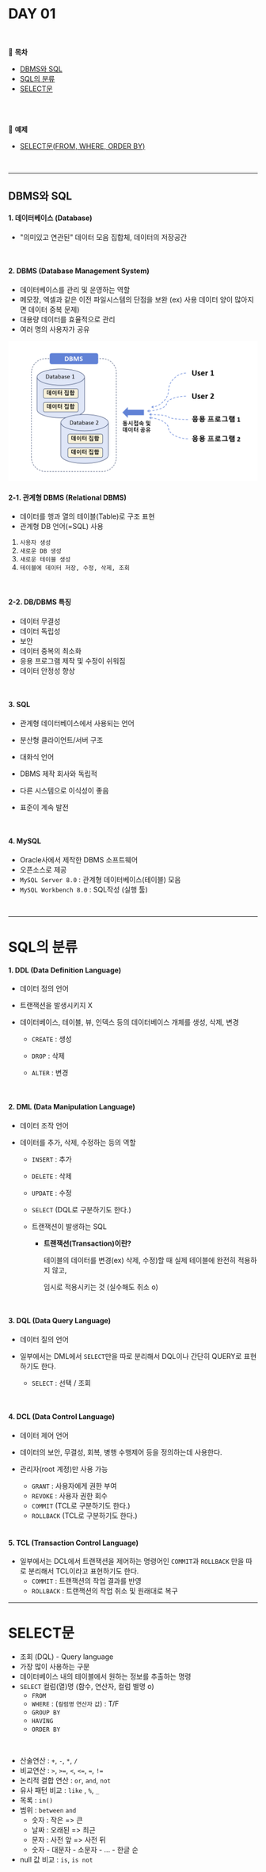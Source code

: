 # DAY 01

<br>

:milky_way:  **목차** <br>

- [DBMS와 SQL](#dbms와-sql)
- [SQL의 분류](#sql의-분류)
- [SELECT문](#select문)
<br>
<br>

:milky_way:  **예제** <br>
- [SELECT문(FROM, WHERE, ORDER BY)](./select.sql)

<br>

---

## DBMS와 SQL

#### 1. 데이터베이스 (Database)

- "의미있고 연관된" 데이터 모음 집합체, 데이터의 저장공간

<br>

#### 2. DBMS (Database Management System)

- 데이터베이스를 관리 및 운영하는 역할
- 메모장, 엑셀과 같은 이전 파일시스템의 단점을 보완 (ex) 사용 데이터 양이 많아지면 데이터 중복 문제)
- 대용량 데이터를 효율적으로 관리
- 여러 명의 사용자가 공유

![DBMS](./DBMS.png)

#### 2-1. 관계형 DBMS (Relational DBMS)

- 데이터를 행과 열의 테이블(Table)로 구조 표현
- 관계형 DB 언어(=SQL) 사용

1. `사용자 생성`
2. `새로운 DB 생성`
3. `새로운 테이블 생성`
4. `테이블에 데이터 저장, 수정, 삭제, 조회`

<br>

#### 2-2. DB/DBMS 특징

- 데이터 무결성
- 데이터 독립성
- 보안
- 데이터 중복의 최소화
- 응용 프로그램 제작 및 수정이 쉬워짐
- 데이터 안정성 향상

<br>

#### 3. SQL

- 관계형 데이터베이스에서 사용되는 언어

- 분산형 클라이언트/서버 구조

- 대화식 언어

- DBMS 제작 회사와 독립적

- 다른 시스템으로 이식성이 좋음

- 표준이 계속 발전

  <br>

#### 4. MySQL

- Oracle사에서 제작한 DBMS 소프트웨어
- 오픈소스로 제공
- `MySQL Server 8.0` : 관계형 데이터베이스(테이블) 모음
- `MySQL Workbench 8.0` : SQL작성 (실행 툴)

<br>

---

# SQL의 분류

#### 1. DDL (Data Definition Language)

- 데이터 정의 언어

- 트랜잭션을 발생시키지 X

- 데이터베이스, 테이블, 뷰, 인덱스 등의 데이터베이스 개체를 생성, 삭제, 변경

  - `CREATE` : 생성

  - `DROP` : 삭제

  - `ALTER` : 변경

    <br>

#### 2. DML (Data Manipulation Language)

- 데이터 조작 언어

- 데이터를 추가, 삭제, 수정하는 등의 역할

  - `INSERT` : 추가

  - `DELETE` : 삭제

  - `UPDATE` : 수정

  - `SELECT` (DQL로 구분하기도 한다.)

  - 트랜잭션이 발생하는 SQL

    - **트랜잭션(Transaction)이란?**

      테이블의 데이터를 변경(ex) 삭제, 수정)할 때 실제 테이블에 완전히 적용하지 않고,

      임시로 적용시키는 것 (실수해도 취소 o)

      <br>

#### 3. DQL (Data Query Language)

- 데이터 질의 언어

- 일부에서는 DML에서 `SELECT`만을 따로 분리해서 DQL이나 간단히 QUERY로 표현하기도 한다.

  - `SELECT` : 선택 / 조회

    <br>

#### 4. DCL (Data Control Language)

- 데이터 제어 언어

- 데이터의 보안, 무결성, 회복, 병행 수행제어 등을 정의하는데 사용한다.

- 관리자(root 계정)만 사용 가능

  - `GRANT` : 사용자에게 권한 부여
  - `REVOKE` : 사용자 권한 회수
  - `COMMIT` (TCL로 구분하기도 한다.)
  - `ROLLBACK` (TCL로 구분하기도 한다.)

  <br>

#### 5. TCL (Transaction Control Language)

- 일부에서는 DCL에서 트랜잭션을 제어하는 명령어인 `COMMIT`과 `ROLLBACK` 만을 따로 분리해서 TCL이라고 표현하기도 한다.
  - `COMMIT` : 트랜잭션의 작업 결과를 반영
  - `ROLLBACK` : 트랜잭션의 작업 취소 및 원래대로 복구





---

# SELECT문

- 조회 (DQL) - Query language
- 가장 많이 사용하는 구문
- 데이터베이스 내의 테이블에서 원하는 정보를 추출하는 명령
- `SELECT` 컬럼(열)명 (함수, 연산자, 컬럼 별명 o)
  - `FROM` 
  - `WHERE` : (`컬럼명` `연산자` `값`) : T/F
  - `GROUP BY`
  - `HAVING`
  - `ORDER BY` 

<br>

- 산술연산 : `+`, `-`, `*`, `/`
- 비교연산 : `>`, `>=`, `<`, `<=`, `=`, `!=`
- 논리적 결합 연산 : `or`, `and`, `not`
- 유사 패턴 비교 : `like` , `%`, `_`
- 목록 : `in()`
- 범위 : `between` `and` 
  - 숫자 : 작은 => 큰
  - 날짜 : 오래된 => 최근
  - 문자 : 사전 앞 => 사전 뒤
  - 숫자 - 대문자 - 소문자 - ... - 한글 순
- null 값 비교 : `is`, `is not`